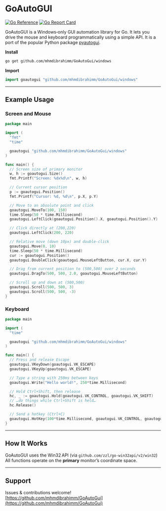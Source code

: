 # GoAutoGUI

[![Go Reference](https://pkg.go.dev/badge/github.com/mhmdibrahimm/goautogui.svg)](https://pkg.go.dev/github.com/mhmdibrahimm/goautogui)
[![Go Report Card](https://goreportcard.com/badge/github.com/mhmdibrahimm/goautogui)](https://goreportcard.com/report/github.com/mhmdibrahimm/goautogui)

GoAutoGUI is a Windows‑only GUI automation library for Go. It lets you drive the mouse and keyboard programmatically using a simple API. It is a port of the popular Python package [pyautogui](https://github.com/asweigart/pyautogui).

**Install**  
```bash
go get github.com/mhmdibrahimm/GoAutoGui/windows
````

**Import**

```go
import goautogui "github.com/mhmdibrahimm/GoAutoGui/windows"
```

---

## Example Usage

### Screen and Mouse

```go
package main

import (
  "fmt"
  "time"

  goautogui "github.com/mhmdibrahimm/GoAutoGui/windows"
)

func main() {
  // Screen size of primary monitor
  w, h := goautogui.Size()
  fmt.Printf("Screen: %dx%d\n", w, h)

  // Current cursor position
  p := goautogui.Position()
  fmt.Printf("Cursor: %d, %d\n", p.X, p.Y)

  // Move to an absolute point and click
  goautogui.MoveTo(100, 150)
  time.Sleep(50 * time.Millisecond)
  goautogui.LeftClick(goautogui.Position().X, goautogui.Position().Y)

  // Click directly at (200,220)
  goautogui.LeftClick(200, 220)

  // Relative move (down 10px) and double‑click
  goautogui.Move(0, 10)
  time.Sleep(50 * time.Millisecond)
  cur := goautogui.Position()
  goautogui.DoubleClick(goautogui.MouseLeftButton, cur.X, cur.Y)

  // Drag from current position to (500,500) over 2 seconds
  goautogui.DragTo(500, 500, 2.0, goautogui.MouseLeftButton)

  // Scroll up and down at (500,500)
  goautogui.Scroll(500, 500, 3)
  goautogui.Scroll(500, 500, -3)
}
```

### Keyboard

```go
package main

import (
  "time"

  goautogui "github.com/mhmdibrahimm/GoAutoGui/windows"
)

func main() {
  // Press and release Escape
  goautogui.VKeyDown(goautogui.VK_ESCAPE)
  goautogui.VKeyUp(goautogui.VK_ESCAPE)

  // Type a string with 250ms between keys
  goautogui.Write("Hello world!", 250*time.Millisecond)

  // Hold Ctrl+Shift, then release
  hc, _ := goautogui.Hold(goautogui.VK_CONTROL, goautogui.VK_SHIFT)
  // …do things while Ctrl+Shift is held…
  hc.Release()

  // Send a hotkey (Ctrl+C)
  goautogui.HotKey(100*time.Millisecond, goautogui.VK_CONTROL, goautogui.VK_C)
}
```


---

## How It Works

GoAutoGUI uses the Win32 API (via `github.com/zzl/go-win32api/v2/win32`)
All functions operate on the **primary** monitor’s coordinate space.

---

## Support

Issues & contributions welcome!
[https://github.com/mhmdibrahimm/GoAutoGui](https://github.com/mhmdibrahimm/GoAutoGui)
